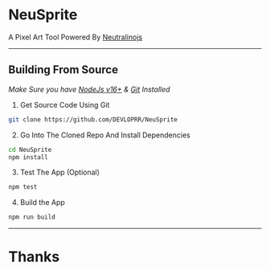 # NeuSprite
A Pixel Art Tool Powered By [Neutralinojs](https://github.com/neutralinojs/neutralinojs)

---

## Building From Source

*Make Sure you have [NodeJs v16+](https://nodejs.org/) & [Git](https://git-scm.com/) Installed*

1. Get Source Code Using Git
```bash
git clone https://github.com/DEVLOPRR/NeuSprite
```

2. Go Into The Cloned Repo And Install Dependencies
```bash
cd NeuSprite
npm install
```

3. Test The App (Optional)
```bash
npm test
```

4. Build the App
```bash
npm run build
```

---

# Thanks
